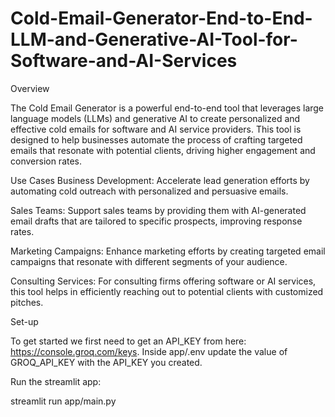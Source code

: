 # Cold-Email-Generator-End-to-End-LLM-and-Generative-AI-Tool-for-Software-and-AI-Services
Overview

The Cold Email Generator is a powerful end-to-end tool that leverages large language models (LLMs) and generative AI to create personalized and effective cold emails for software and AI service providers. This tool is designed to help businesses automate the process of crafting targeted emails that resonate with potential clients, driving higher engagement and conversion rates.

Use Cases
Business Development: Accelerate lead generation efforts by automating cold outreach with personalized and persuasive emails.

Sales Teams: Support sales teams by providing them with AI-generated email drafts that are tailored to specific prospects, improving response rates.

Marketing Campaigns: Enhance marketing efforts by creating targeted email campaigns that resonate with different segments of your audience.

Consulting Services: For consulting firms offering software or AI services, this tool helps in efficiently reaching out to potential clients with customized pitches.

Set-up

To get started we first need to get an API_KEY from here: https://console.groq.com/keys. Inside app/.env update the value of GROQ_API_KEY with the API_KEY you created.

Run the streamlit app:

streamlit run app/main.py

